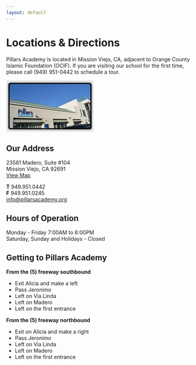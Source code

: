 ```yaml
---
layout: default
---
```


# Locations & Directions

Pillars Academy is located in Mission Viejo, CA, adjacent to Orange County Islamic Foundation (OCIF). If you are visiting our school for the first time, please call (949) 951-0442 to schedule a tour.

<img src="/images/stories/site-images/pic_location.jpg" border="0" alt="Picutre of Pillars Academy Location" title="Picture of Pillars Academy Location">

## Our Address

23581 Madero, Suite #104  
Mission Viejo, CA 92691  
[View Map](http://maps.google.com/maps?hl=en&ie=UTF8&q=al+ridah+academy&fb=1&gl=us&hq=al+ridah+academy&hnear=0x80dce81929e3844f:0xdc4933a091360fe5,Lake+Forest,+CA&sqi=2&view=map&cid=17573328533079191324&iwloc=A&ved=0CDIQpQY&sa=X&ei=3iFxTrSrLsbEmAXb65mrCg)

**T** 949.951.0442  
**F** 949.951.0245  
<info@pillarsacademy.org>
 

## Hours of Operation

Monday - Friday 7:00AM to 6:00PM  
Saturday, Sunday and Holidays - Closed

## Getting to Pillars Academy

**From the (5) freeway southbound**

- Exit Alicia and make a left
- Pass Jeronimo
- Left on Via Linda
- Left on Madero
- Left on the first entrance

**From the (5) freeway northbound**

- Exit on Alicia and make a right
- Pass Jeronimo
- Left on Via Linda
- Left on Madero
- Left on the first entrance